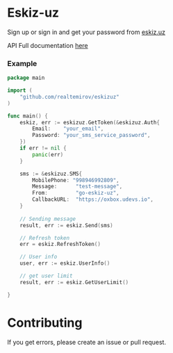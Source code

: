 # Eskiz-uz

Sign up or sign in and get your password from [eskiz.uz](https://eskiz.uz)

API Full documentation [here](https://documenter.getpostman.com/view/663428/RzfmES4z?version=latest)



### Example

```go
package main

import (
	"github.com/realtemirov/eskizuz"
)

func main() {
	eskiz, err := eskizuz.GetToken(&eskizuz.Auth{
		Email:    "your_email",
		Password: "your_sms_service_password",
	})
	if err != nil {
		panic(err)
	}

	sms := &eskizuz.SMS{
		MobilePhone: "998946992809",
		Message:      "test-message",
		From:         "go-eskiz-uz",
		CallbackURL:  "https://oxbox.udevs.io",
	}
	
    // Sending message
	result, err := eskiz.Send(sms)

    // Refresh token
    err = eskiz.RefreshToken()

    // User info
    user, err := eskiz.UserInfo()

    // get user limit
    result, err := eskiz.GetUserLimit()

}
```


# Contributing
If you get errors, please create an issue or pull request.

